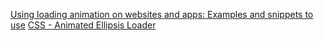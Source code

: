 [Using loading animation on websites and apps: Examples and snippets to use](https://wpamelia.com/loading-animation/)
[CSS - Animated Ellipsis Loader](https://codepen.io/nauerster/pen/KzENEN)
